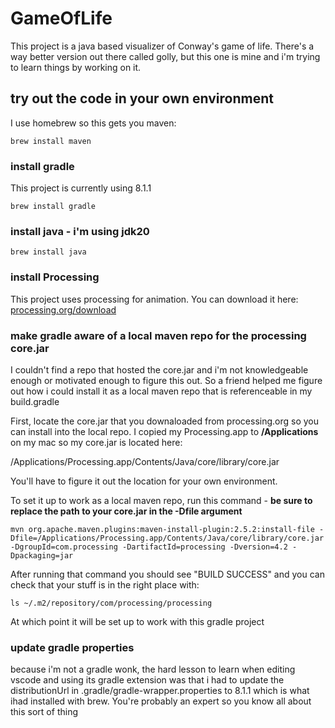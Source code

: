 # GameOfLife
This project is a java based visualizer of Conway's game of life. There's a way better version out there called golly, but this one is mine and i'm trying to learn things by working on it.

## try out the code in your own environment

I use homebrew so this gets you maven:

<pre><code>brew install maven
</code></pre>

### install gradle
This project is currently using 8.1.1

<pre><code>brew install gradle
</code></pre>

### install java - i'm using jdk20
<pre><code>brew install java
</code></pre>

### install Processing

This project uses processing for animation.  You can download it here: [processing.org/download](https://processing.org/download)

### make gradle aware of a local maven repo for the processing core.jar
I couldn't find a repo that hosted the core.jar and i'm not knowledgeable enough or motivated enough to figure this out.  So a friend helped me figure out how i could install it as a local maven repo that is referenceable in my build.gradle

First, locate the core.jar that you downaloaded from processing.org so you can install into the local repo.  I copied my Processing.app to **/Applications** on my mac so my core.jar is located here:

/Applications/Processing.app/Contents/Java/core/library/core.jar

You'll have to figure it out the location for your own environment.

To set it up to work as a local maven repo, run this command - **be sure to replace the path to your core.jar in the -Dfile argument** 

<pre><code>mvn org.apache.maven.plugins:maven-install-plugin:2.5.2:install-file -Dfile=/Applications/Processing.app/Contents/Java/core/library/core.jar -DgroupId=com.processing -DartifactId=processing -Dversion=4.2 -Dpackaging=jar
</code></pre>

After running that command you should see "BUILD SUCCESS" and you can check that your stuff is in the right place with: 

<pre><code>ls ~/.m2/repository/com/processing/processing
</code></pre>

At which point it will be set up to work with this gradle project

### update gradle properties
because i'm not a gradle wonk, the hard lesson to learn when editing vscode and using its gradle extension was that i had to update the distributionUrl in .gradle/gradle-wrapper.properties to 8.1.1 which is what ihad installed with brew. You're probably an expert so you know all about this sort of thing


